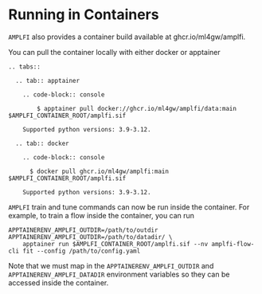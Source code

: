 Running in Containers
=====================
`AMPLFI` also provides a container build available at ghcr.io/ml4gw/amplfi.

You can pull the container locally with either docker or apptainer

```{eval-rst}
.. tabs::

  .. tab:: apptainer

    .. code-block:: console

        $ apptainer pull docker://ghcr.io/ml4gw/amplfi/data:main $AMPLFI_CONTAINER_ROOT/amplfi.sif

    Supported python versions: 3.9-3.12.

  .. tab:: docker

    .. code-block:: console

      $ docker pull ghcr.io/ml4gw/amplfi:main $AMPLFI_CONTAINER_ROOT/amplfi.sif

    Supported python versions: 3.9-3.12.
```

`AMPLFI` train and tune commands can now be run inside the container. For example, 
to train a flow inside the container, you can run 

```console
APPTAINERENV_AMPLFI_OUTDIR=/path/to/outdir APPTAINERENV_AMPLFI_OUTDIR=/path/to/datadir/ \
    apptainer run $AMPLFI_CONTAINER_ROOT/amplfi.sif --nv amplfi-flow-cli fit --config /path/to/config.yaml
```

Note that we must map in the `APPTAINERENV_AMPLFI_OUTDIR` and `APPTAINERENV_AMPLFI_DATADIR` environment variables
so they can be accessed inside the container.
